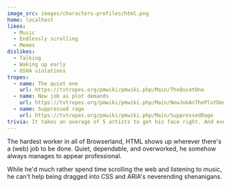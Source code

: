 ```yaml
---
image_src: images/characters-profiles/html.png
home: localhost
likes:
  - Music
  - Endlessly scrolling
  - Memes
dislikes:
  - Talking
  - Waking up early
  - OSHA violations
tropes:
  - name: The quiet one
    url: https://tvtropes.org/pmwiki/pmwiki.php/Main/TheQuietOne
  - name: New job as plot demands
    url: https://tvtropes.org/pmwiki/pmwiki.php/Main/NewJobAsThePlotDemands
  - name: Suppressed rage
    url: https://tvtropes.org/pmwiki/pmwiki.php/Main/SuppressedRage
trivia: It takes an average of 5 artists to get his face right. And even then, they might accidentally lose his headphones.
---
```


The hardest worker in all of Browserland, HTML shows up wherever there's a (web) job to be done. Quiet, dependable, and overworked, he somehow always manages to appear professional.

While he'd much rather spend time scrolling the web and listening to music, he can't help being dragged into CSS and ARIA's neverending shenanigans.